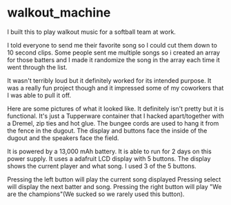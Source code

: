 # walkout_machine

I built this to play walkout music for a softball team at work.

I told everyone to send me their favorite song so I could cut them down to 10 second clips. Some people sent me multiple songs so i created an array for those batters and I made it randomize the song in the array each time it went through the list.

It wasn't terribly loud but it definitely worked for its intended purpose. It was a really fun project though and it impressed some of my coworkers that I was able to pull it off.

Here are some pictures of what it looked like. It definitely isn't pretty but it is functional. It's just a Tupperware container that I hacked apart/together with a Dremel, zip ties and hot glue. The bungee cords are used to hang it from the fence in the dugout. The display and buttons face the inside of the dugout and the speakers face the field. 

It is powered by a 13,000 mAh battery. It is able to run for 2 days on this power supply. It uses a adafruit LCD display with 5 buttons. The display shows the current player and what song. I used 3 of the 5 buttons. 

Pressing the left button will play the current song displayed
Pressing select will display the next batter and song.
Pressing the right button will play "We are the champions"(We sucked so we rarely used this button).
